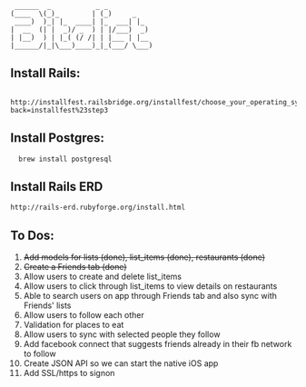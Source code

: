      ______  _           _ _
    (____  \(_)_        | (_)     _
     ____)  )_| |_  ____| |_  ___| |_
    |  __  (| |  _)/ _  ) | |/___)  _)
    | |__)  ) | |_( (/ /| | |___ | |__
    |______/|_|\___)____)_|_(___/ \___)


Install Rails:
----------------
      http://installfest.railsbridge.org/installfest/choose_your_operating_system?back=installfest%23step3


Install Postgres:
-----------------
      brew install postgresql

Install Rails ERD
-----------------
	http://rails-erd.rubyforge.org/install.html

To Dos:
--------

1. ~~Add models for lists (done), list_items (done), restaurants (done)~~
2. ~~Create a Friends tab (done)~~
2. Allow users to create and delete list_items 
2. Allow users to click through list_items to view details on restaurants
3. Able to search users on app through Friends tab and also sync with Friends' lists
2. Allow users to follow each other 
2. Validation for places to eat
3. Allow users to sync with selected people they follow
4. Add facebook connect that suggests friends already in their fb network to follow
5. Create JSON API so we can start the native iOS app
5. Add SSL/https to signon

